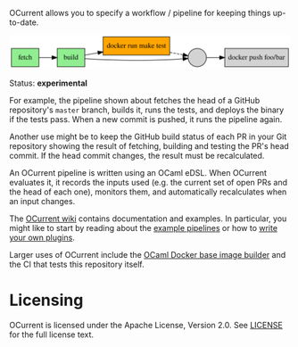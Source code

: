 OCurrent allows you to specify a workflow / pipeline for keeping things up-to-date.

<p align='center'>
  <img src="./doc/gated-deploy.svg"/>
</p>

Status: **experimental**

For example, the pipeline shown about fetches the head of a GitHub repository's
`master` branch, builds it, runs the tests, and deploys the binary if the tests
pass. When a new commit is pushed, it runs the pipeline again.

Another use might be to keep the GitHub build status of each PR in your Git
repository showing the result of fetching, building and testing the PR's head
commit. If the head commit changes, the result must be recalculated.

An OCurrent pipeline is written using an OCaml eDSL. When OCurrent evaluates it,
it records the inputs used (e.g. the current set of open PRs and the head of each
one), monitors them, and automatically recalculates when an input changes.

The [OCurrent wiki][] contains documentation and examples.
In particular, you might like to start by reading about the
[example pipelines][] or how to [write your own plugins][writing-plugins].

Larger uses of OCurrent include the
[OCaml Docker base image builder][docker-base-images] and the CI that tests
this repository itself.

# Licensing

OCurrent is licensed under the Apache License, Version 2.0.
See [LICENSE][] for the full license text.

[docker-base-images]: https://github.com/ocaml-ci/docker-base-images
[writing-plugins]: https://github.com/ocaml-ci/current/wiki/Writing-plugins
[example pipelines]: https://github.com/ocaml-ci/current/wiki/Example-pipelines
[OCurrent wiki]: https://github.com/ocaml-ci/current/wiki
[LICENSE]: ./LICENSE
